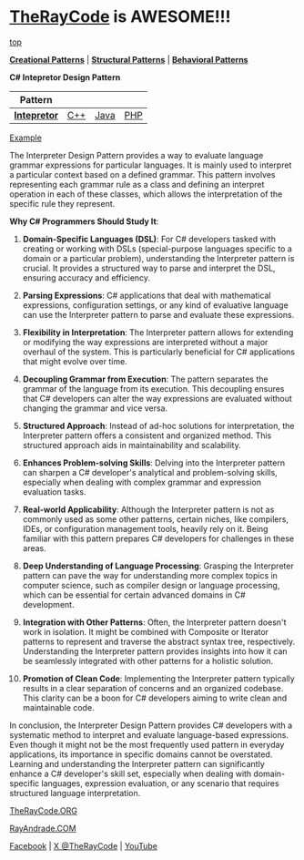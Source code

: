 # [TheRayCode](../../../README.md) is AWESOME!!!

[top](../README.md)

**[Creational Patterns](../../Creational/README.md)** | **[Structural Patterns](../../Structural/README.md)** | **[Behavioral Patterns](../README.md)**

**C# Intepretor Design Pattern**

|Pattern|   |   |   |
|---|---|---|---|
| [**Intepretor**](README.md) | [C++](../../../CPP/Behavioral/Intepretor/README.md) | [Java](../../../Java/Behavioral/Intepretor/README.md) | [PHP](../../../PHP/Behavioral/Intepretor/README.md) |

[Example](Example/README.md)

The Interpreter Design Pattern provides a way to evaluate language grammar expressions for particular languages. It is mainly used to interpret a particular context based on a defined grammar. This pattern involves representing each grammar rule as a class and defining an interpret operation in each of these classes, which allows the interpretation of the specific rule they represent.

**Why C# Programmers Should Study It**:

1. **Domain-Specific Languages (DSL)**: For C# developers tasked with creating or working with DSLs (special-purpose languages specific to a domain or a particular problem), understanding the Interpreter pattern is crucial. It provides a structured way to parse and interpret the DSL, ensuring accuracy and efficiency.

2. **Parsing Expressions**: C# applications that deal with mathematical expressions, configuration settings, or any kind of evaluative language can use the Interpreter pattern to parse and evaluate these expressions.

3. **Flexibility in Interpretation**: The Interpreter pattern allows for extending or modifying the way expressions are interpreted without a major overhaul of the system. This is particularly beneficial for C# applications that might evolve over time.

4. **Decoupling Grammar from Execution**: The pattern separates the grammar of the language from its execution. This decoupling ensures that C# developers can alter the way expressions are evaluated without changing the grammar and vice versa.

5. **Structured Approach**: Instead of ad-hoc solutions for interpretation, the Interpreter pattern offers a consistent and organized method. This structured approach aids in maintainability and scalability.

6. **Enhances Problem-solving Skills**: Delving into the Interpreter pattern can sharpen a C# developer's analytical and problem-solving skills, especially when dealing with complex grammar and expression evaluation tasks.

7. **Real-world Applicability**: Although the Interpreter pattern is not as commonly used as some other patterns, certain niches, like compilers, IDEs, or configuration management tools, heavily rely on it. Being familiar with this pattern prepares C# developers for challenges in these areas.

8. **Deep Understanding of Language Processing**: Grasping the Interpreter pattern can pave the way for understanding more complex topics in computer science, such as compiler design or language processing, which can be essential for certain advanced domains in C# development.

9. **Integration with Other Patterns**: Often, the Interpreter pattern doesn't work in isolation. It might be combined with Composite or Iterator patterns to represent and traverse the abstract syntax tree, respectively. Understanding the Interpreter pattern provides insights into how it can be seamlessly integrated with other patterns for a holistic solution.

10. **Promotion of Clean Code**: Implementing the Interpreter pattern typically results in a clear separation of concerns and an organized codebase. This clarity can be a boon for C# developers aiming to write clean and maintainable code.

In conclusion, the Interpreter Design Pattern provides C# developers with a systematic method to interpret and evaluate language-based expressions. Even though it might not be the most frequently used pattern in everyday applications, its importance in specific domains cannot be overstated. Learning and understanding the Interpreter pattern can significantly enhance a C# developer's skill set, especially when dealing with domain-specific languages, expression evaluation, or any scenario that requires structured language interpretation.

[TheRayCode.ORG](https://www.TheRayCode.org)

[RayAndrade.COM](https://www.RayAndrade.com)

[Facebook](https://www.facebook.com/TheRayCode/) | [X @TheRayCode](https://www.x.com/TheRayCode/) | [YouTube](https://www.youtube.com/TheRayCode/)
